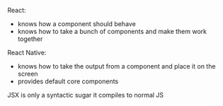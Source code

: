 React:
- knows how a component should behave
- knows how to take a bunch of components and make them work together

React Native:
- knows how to take the output from a component and place it on the screen
- provides default core components

JSX is only a syntactic sugar it compiles to normal JS
